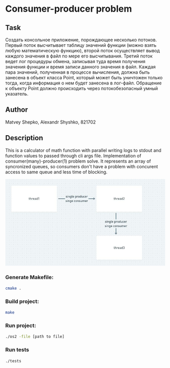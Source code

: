 # Consumer-producer problem
## Task
Создать консольное приложение, порождающее несколько потоков.
Первый поток высчитывает таблицу значений функции (можно взять
любую математическую функцию), второй поток осуществляет вывод
каждого значения в файл по мере его высчитывания. Третий поток ведет
лог процедуры обмена, записывая туда время получения значения функции и
время записи данного значения в файл. Каждая пара значений, полученная в
процессе вычисления, должна быть занесена в объект класса Point,
который может быть уничтожен только тогда, когда информация о нем
будет занесена в лог-файл. Обращение к объекту Point должно
происходить через потокобезопасный умный указатель.

## Author
 Matvey Shepko, Alexandr Shyshko, 821702
## Description
This is a calculator of math function with parallel writing logs to stdout and function values to passed through cli args file.
Implementation of consumer(many)-producer(1) problem solve. It represents an array of syncronized queues,
so consumers don't have a problem with concurent access to same queue and less time of blocking. 

![name](docs/consumer_producer.jpg)
### Generate Makefile:
```bash
cmake .
```
### Build project:
```bash
make
```
### Run project:
```bash
./os2 -file [path to file]
```

### Run tests
```bash
./tests
```
